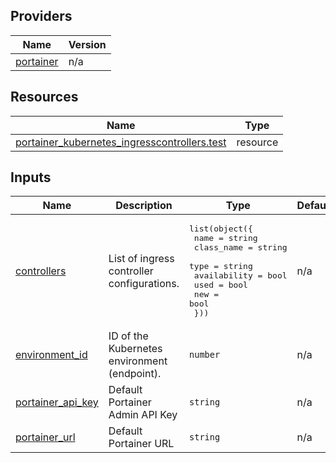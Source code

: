 <!-- BEGIN_TF_DOCS -->


## Providers

| Name | Version |
|------|---------|
| <a name="provider_portainer"></a> [portainer](#provider\_portainer) | n/a |

## Resources

| Name | Type |
|------|------|
| [portainer_kubernetes_ingresscontrollers.test](https://registry.terraform.io/providers/grulicht/portainer/latest/docs/resources/kubernetes_ingresscontrollers) | resource |

## Inputs

| Name | Description | Type | Default | Required |
|------|-------------|------|---------|:--------:|
| <a name="input_controllers"></a> [controllers](#input\_controllers) | List of ingress controller configurations. | <pre>list(object({<br/>    name         = string<br/>    class_name   = string<br/>    type         = string<br/>    availability = bool<br/>    used         = bool<br/>    new          = bool<br/>  }))</pre> | n/a | yes |
| <a name="input_environment_id"></a> [environment\_id](#input\_environment\_id) | ID of the Kubernetes environment (endpoint). | `number` | n/a | yes |
| <a name="input_portainer_api_key"></a> [portainer\_api\_key](#input\_portainer\_api\_key) | Default Portainer Admin API Key | `string` | n/a | yes |
| <a name="input_portainer_url"></a> [portainer\_url](#input\_portainer\_url) | Default Portainer URL | `string` | n/a | yes |
<!-- END_TF_DOCS -->